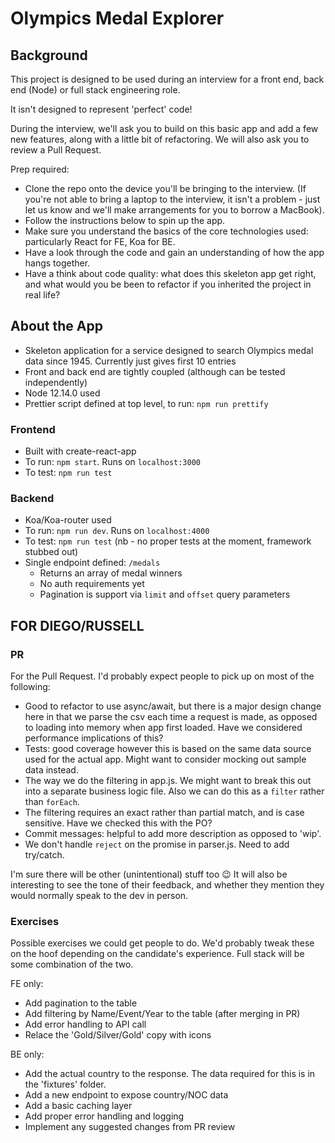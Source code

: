 #  Olympics Medal Explorer

## Background

This project is designed to be used during an interview for a front end, back end (Node) or full stack engineering role. 

It isn't designed to represent 'perfect' code!

During the interview, we'll ask you to build on this basic app and add a few new features, along with a little bit of refactoring. We will also ask you to review a Pull Request.

Prep required: 
- Clone the repo onto the device you'll be bringing to the interview. (If you're not able to bring a laptop to the interview, it isn't a problem - just let us know and we'll make arrangements for you to borrow a MacBook).
- Follow the instructions below to spin up the app.
- Make sure you understand the basics of the core technologies used: particularly React for FE, Koa for BE. 
- Have a look through the code and gain an understanding of how the app hangs together. 
- Have a think about code quality: what does this skeleton app get right, and what would you be been to refactor if you inherited the project in real life? 

## About the App

- Skeleton application for a service designed to search Olympics medal data since 1945. Currently just gives first 10 entries
- Front and back end are tightly coupled (although can be tested independently)
- Node 12.14.0 used
- Prettier script defined at top level, to run: `npm run prettify`

### Frontend

- Built with create-react-app
- To run: `npm start`. Runs on `localhost:3000`
- To test: `npm run test`

### Backend

- Koa/Koa-router used
- To run: `npm run dev`. Runs on `localhost:4000`
- To test: `npm run test` (nb - no proper tests at the moment, framework stubbed out)
- Single endpoint defined: `/medals`
  - Returns an array of medal winners
  - No auth requirements yet
  - Pagination is support via `limit` and `offset` query parameters

## FOR DIEGO/RUSSELL

### PR

For the Pull Request. I'd probably expect people to pick up on most of the following: 

- Good to refactor to use async/await, but there is a major design change here in that we parse the csv each time a request is made, as opposed to loading into memory when app first loaded. Have we considered performance implications of this? 
- Tests: good coverage however this is based on the same data source used for the actual app. Might want to consider mocking out sample data instead. 
- The way we do the filtering in app.js. We might want to break this out into a separate business logic file. Also we can do this as a `filter` rather than `forEach`. 
- The filtering requires an exact rather than partial match, and is case sensitive. Have we checked this with the PO? 
- Commit messages: helpful to add more description as opposed to 'wip'. 
- We don't handle `reject` on the promise in parser.js. Need to add try/catch. 

I'm sure there will be other (unintentional) stuff too 😉 It will also be interesting to see the tone of their feedback, and whether they mention they would normally speak to the dev in person. 

### Exercises

Possible exercises we could get people to do. We'd probably tweak these on the hoof depending on the candidate's experience. Full stack will be some combination of the two. 

FE only:
  - Add pagination to the table
  - Add filtering by Name/Event/Year to the table (after merging in PR)
  - Add error handling to API call
  - Relace the 'Gold/Silver/Gold' copy with icons

BE only:
  - Add the actual country to the response. The data required for this is in the 'fixtures' folder.
  - Add a new endpoint to expose country/NOC data
  - Add a basic caching layer
  - Add proper error handling and logging
  - Implement any suggested changes from PR review
